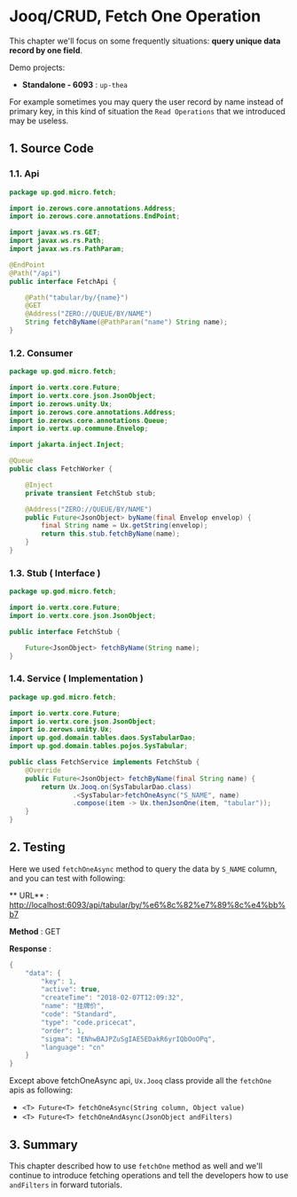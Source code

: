 # Jooq/CRUD, Fetch One Operation

This chapter we'll focus on some frequently situations: **query unique data record by one field**.

Demo projects:

* **Standalone - 6093** : `up-thea`

For example sometimes you may query the user record by name instead of primary key, in this kind of situation
the `Read Operations` that we introduced may be useless.

## 1. Source Code

### 1.1. Api

```java
package up.god.micro.fetch;

import io.zerows.core.annotations.Address;
import io.zerows.core.annotations.EndPoint;

import javax.ws.rs.GET;
import javax.ws.rs.Path;
import javax.ws.rs.PathParam;

@EndPoint
@Path("/api")
public interface FetchApi {

    @Path("tabular/by/{name}")
    @GET
    @Address("ZERO://QUEUE/BY/NAME")
    String fetchByName(@PathParam("name") String name);
}
```

### 1.2. Consumer

```java
package up.god.micro.fetch;

import io.vertx.core.Future;
import io.vertx.core.json.JsonObject;
import io.zerows.unity.Ux;
import io.zerows.core.annotations.Address;
import io.zerows.core.annotations.Queue;
import io.vertx.up.commune.Envelop;

import jakarta.inject.Inject;

@Queue
public class FetchWorker {

    @Inject
    private transient FetchStub stub;

    @Address("ZERO://QUEUE/BY/NAME")
    public Future<JsonObject> byName(final Envelop envelop) {
        final String name = Ux.getString(envelop);
        return this.stub.fetchByName(name);
    }
}
```

### 1.3. Stub \( Interface \)

```java
package up.god.micro.fetch;

import io.vertx.core.Future;
import io.vertx.core.json.JsonObject;

public interface FetchStub {

    Future<JsonObject> fetchByName(String name);
}
```

### 1.4. Service \( Implementation \)

```java
package up.god.micro.fetch;

import io.vertx.core.Future;
import io.vertx.core.json.JsonObject;
import io.zerows.unity.Ux;
import up.god.domain.tables.daos.SysTabularDao;
import up.god.domain.tables.pojos.SysTabular;

public class FetchService implements FetchStub {
    @Override
    public Future<JsonObject> fetchByName(final String name) {
        return Ux.Jooq.on(SysTabularDao.class)
                .<SysTabular>fetchOneAsync("S_NAME", name)
                .compose(item -> Ux.thenJsonOne(item, "tabular"));
    }
}
```

## 2. Testing

Here we used `fetchOneAsync` method to query the data by `S_NAME` column, and you can test with following:

**
URL** : [http://localhost:6093/api/tabular/by/%e6%8c%82%e7%89%8c%e4%bb%b7](http://localhost:6093/api/tabular/by/%e6%8c%82%e7%89%8c%e4%bb%b7)

**Method** : GET

**Response** :

```java
{
    "data": {
        "key": 1,
        "active": true,
        "createTime": "2018-02-07T12:09:32",
        "name": "挂牌价",
        "code": "Standard",
        "type": "code.pricecat",
        "order": 1,
        "sigma": "ENhwBAJPZuSgIAE5EDakR6yrIQbOoOPq",
        "language": "cn"
    }
}
```

Except above fetchOneAsync api, `Ux.Jooq` class provide all the `fetchOne` apis as following:

* `<T> Future<T> fetchOneAsync(String column, Object value)`
* `<T> Future<T> fetchOneAndAsync(JsonObject andFilters)`

## 3. Summary

This chapter described how to use `fetchOne` method as well and we'll continue to introduce fetching operations and tell
the developers how to use `andFilters` in forward tutorials.

